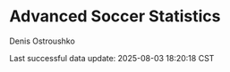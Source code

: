 # Advanced Soccer Statistics
Denis Ostroushko

<!-- gfm -->

Last successful data update: 2025-08-03 18:20:18 CST
